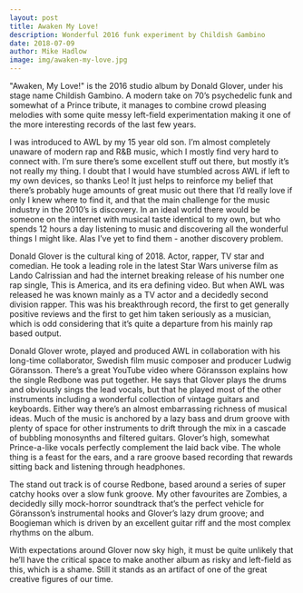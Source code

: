 ```yaml
---
layout: post
title: Awaken My Love!
description: Wonderful 2016 funk experiment by Childish Gambino
date: 2018-07-09
author: Mike Hadlow
image: img/awaken-my-love.jpg
---
```

"Awaken, My Love!" is the 2016 studio album by Donald Glover, under his stage name Childish Gambino. A modern take on 70’s psychedelic funk and somewhat of a Prince tribute, it manages to combine crowd pleasing melodies with some quite messy left-field experimentation making it one of the more interesting records of the last few years.

I was introduced to AWL by my 15 year old son. I’m almost completely unaware of modern rap and R&B music, which I mostly find very hard to connect with. I’m sure there’s some excellent stuff out there, but mostly it’s not really my thing. I doubt that I would have stumbled across AWL if left to my own devices, so thanks Leo! It just helps to reinforce my belief that there’s probably huge amounts of great music out there that I’d really love if only I knew where to find it, and that the main challenge for the music industry in the 2010’s is discovery. In an ideal world there would be someone on the internet with musical taste identical to my own, but who spends 12 hours a day listening to music and discovering all the wonderful things I might like. Alas I’ve yet to find them - another discovery problem.

Donald Glover is the cultural king of 2018. Actor, rapper, TV star and comedian. He took a leading role in the latest Star Wars universe film as Lando Calrissian and had the internet breaking release of his number one rap single, This is America, and its era defining video. But when AWL was released he was known mainly as a TV actor and a decidedly second division rapper. This was his breakthrough record, the first to get generally positive reviews and the first to get him taken seriously as a musician, which is odd considering that it’s quite a departure from his mainly rap based output.

Donald Glover wrote, played and produced AWL in collaboration with his long-time collaborator, Swedish film music composer and producer Ludwig Göransson. There’s a great YouTube video where Göransson explains how the single Redbone was put together. He says that Glover plays the drums and obviously sings the lead vocals, but that he played most of the other instruments including a wonderful collection of vintage guitars and keyboards. Either way there’s an almost embarrassing richness of musical ideas. Much of the music is anchored by a lazy bass and drum groove with plenty of space for other instruments to drift through the mix in a cascade of bubbling monosynths and filtered guitars. Glover’s high, somewhat Prince-a-like vocals perfectly complement the laid back vibe. The whole thing is a feast for the ears, and a rare groove based recording that rewards sitting back and listening through headphones.

The stand out track is of course Redbone, based around a series of super catchy hooks over a slow funk groove. My other favourites are Zombies, a decidedly silly mock-horror soundtrack that’s the perfect vehicle for Göransson’s instrumental hooks and Glover’s lazy drum groove; and Boogieman which is driven by an excellent guitar riff and the most complex rhythms on the album.

With expectations around Glover now sky high, it must be quite unlikely that he’ll have the critical space to make another album as risky and left-field as this, which is a shame. Still it stands as an artifact of one of the great creative figures of our time.
